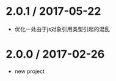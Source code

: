2.0.1 / 2017-05-22
==================
  * 优化一处由于js对象引用类型引起的混乱


2.0.0 / 2017-02-26
==================
  * new project
  


